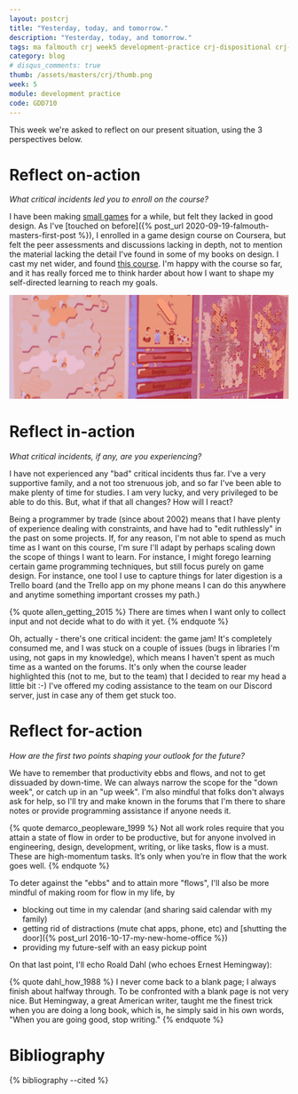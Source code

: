 ```yaml
---
layout: postcrj
title: "Yesterday, today, and tomorrow."
description: "Yesterday, today, and tomorrow."
tags: ma falmouth crj week5 development-practice crj-dispositional crj-interpersonal crj-cognitive
category: blog
# disqus_comments: true
thumb: /assets/masters/crj/thumb.png
week: 5
module: development practice
code: GDD710
---
```


This week we're asked to reflect on our present situation, using the 3 perspectives below.

# Reflect on-action

*What critical incidents led you to enroll on the course?*

I have been making [small games](/games) for a while, but felt they lacked in good design. As I've [touched on before]({% post_url 2020-09-19-falmouth-masters-first-post %}), I enrolled in a game design course on Coursera, but felt the peer assessments and discussions lacking in depth, not to mention the material lacking the detail I've found in some of my books on design. I cast my net wider, and found [this course](https://flexible.falmouth.ac.uk/courses/ma-indie-game-development.htm). I'm happy with the course so far, and it has really forced me to think harder about how I want to shape my self-directed learning to reach my goals.

![One of my games](/assets/posts/2020-10-21-yesterday-today-and-tomorrow/cornwars.png)

# Reflect in-action

*What critical incidents, if any, are you experiencing?*

I have not experienced any "bad" critical incidents thus far. I've a very supportive family, and a not too strenuous job, and so far I've been able to make plenty of time for studies. I am very lucky, and very privileged to be able to do this. But, what if that all changes? How will I react?

Being a programmer by trade (since about 2002) means that I have plenty of experience dealing with constraints, and have had to "edit ruthlessly" in the past on some projects. If, for any reason, I'm not able to spend as much time as I want on this course, I'm sure I'll adapt by perhaps scaling down the scope of things I want to learn. For instance, I might forego learning certain game programming techniques, but still focus purely on game design. For instance, one tool I use to capture things for later digestion is a Trello board (and the Trello app on my phone means I can do this anywhere and anytime something important crosses my path.)

{% quote allen_getting_2015 %}
There are times when I want only to collect input and not decide what to do with it yet.
{% endquote %}

Oh, actually - there's one critical incident: the game jam! It's completely consumed me, and I was stuck on a couple of issues (bugs in libraries I'm using, not gaps in my knowledge), which means I haven't spent as much time as a wanted on the forums. It's only when the course leader highlighted this (not to me, but to the team) that I decided to rear my head a little bit :-) I've offered my coding assistance to the team on our Discord server, just in case any of them get stuck too.

# Reflect for-action

*How are the first two points shaping your outlook for the future?*

We have to remember that productivity ebbs and flows, and not to get dissuaded by down-time. We can always narrow the scope for the "down week", or catch up in an "up week". I'm also mindful that folks don't always ask for help, so I'll try and make known in the forums that I'm there to share notes or provide programming assistance if anyone needs it.

{% quote demarco_peopleware_1999 %}
Not all work roles require that you attain a state of flow in order to be productive, but for anyone involved in <span class="highlight">engineering, design, development, writing, or like tasks, flow is a must.</span> These are high-momentum tasks. It’s only when you’re in flow that the work goes well.
{% endquote %}

To deter against the "ebbs" and to attain more "flows", I'll also be more mindful of making room for flow in my life, by

- blocking out time in my calendar (and sharing said calendar with my family)
- getting rid of distractions (mute chat apps, phone, etc) and [shutting the door]({% post_url 2016-10-17-my-new-home-office %})
- providing my future-self with an easy pickup point

On that last point, I'll echo Roald Dahl (who echoes Ernest Hemingway):

{% quote dahl_how_1988 %}
I never come back to a blank page; I always finish about halfway through. To be confronted with a blank page is not very nice. But Hemingway, a great American writer, taught me the finest trick when you are doing a long book, which is, he simply said in his own words, <span class="highlight">"When you are going good, stop writing."</span>
{% endquote %}

# Bibliography

{% bibliography --cited %}
